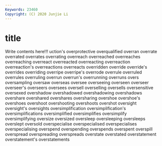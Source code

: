 ```yaml
---
Keywords: 23460
Copyright: (C) 2020 Junjie Li
---
```


# title

Write contents here!!!
uction's 
overprotective 
overqualified
overran 
overrate 
overrated 
overrates 
overrating 
overreach 
overreached 
overreaches 
overreaching 
overreact
overreacted 
overreacting 
overreaction 
overreaction's 
overreactions 
overreacts 
overridden 
override 
override's 
overrides
overriding 
overripe 
overripe's 
overrode 
overrule 
overruled 
overrules 
overruling 
overrun 
overrun's
overrunning 
overruns 
overs 
oversampling 
oversaw 
overseas 
oversee 
overseeing 
overseen 
overseer
overseer's 
overseers 
oversees 
oversell 
overselling 
oversells 
oversensitive 
oversexed 
overshadow 
overshadowed
overshadowing 
overshadows 
overshare 
overshared 
overshares 
oversharing 
overshoe 
overshoe's 
overshoes 
overshoot
overshooting 
overshoots 
overshot 
oversight 
oversight's 
oversights 
oversimplification 
oversimplification's 
oversimplifications 
oversimplified
oversimplifies 
oversimplify 
oversimplifying 
oversize 
oversized 
oversleep 
oversleeping 
oversleeps 
overslept 
oversold
overspecialise 
overspecialised 
overspecialises 
overspecialising 
overspend 
overspending 
overspends 
overspent 
overspill 
overspread
overspreading 
overspreads 
overstate 
overstated 
overstatement 
overstatement's 
overstatements 
